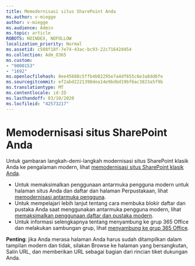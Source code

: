 ```yaml
---
title: Memodernisasi situs SharePoint Anda
ms.author: v-miegge
author: v-miegge
ms.audience: Admin
ms.topic: article
ROBOTS: NOINDEX, NOFOLLOW
localization_priority: Normal
ms.assetid: c508f18f-7e74-43ac-bc93-22c71642d454
ms.collection: Adm_O365
ms.custom:
- "9000153"
- "1692"
ms.openlocfilehash: 8ee45688c5ffb4b02295e7a4df655c6e3a8dd6fe
ms.sourcegitcommit: ef2abd2221398dea14e9bdbd19bf6ac3823a5f9b
ms.translationtype: MT
ms.contentlocale: id-ID
ms.lasthandoff: 03/10/2020
ms.locfileid: "42573217"
---
```

# <a name="modernize-your-sharepoint-sites"></a>Memodernisasi situs SharePoint Anda

Untuk gambaran langkah-demi-langkah modernisasi situs SharePoint klasik Anda ke pengalaman modern, lihat [memodernisasi situs SharePoint klasik Anda](https://docs.microsoft.com/sharepoint/dev/transform/modernize-classic-sites).

* Untuk memaksimalkan penggunaan antarmuka pengguna modern untuk halaman situs Anda dan daftar dan halaman Perpustakaan, lihat [memodernisasi antarmuka pengguna](https://docs.microsoft.com/sharepoint/dev/transform/modernize-userinterface).
* Untuk mempelajari lebih lanjut tentang cara membuka blokir daftar dan pustaka Anda saat menggunakan antarmuka pengguna modern, lihat [memaksimalkan penggunaan daftar dan pustaka modern](https://docs.microsoft.com/sharepoint/dev/transform/modernize-userinterface-lists-and-libraries).
* Untuk informasi selengkapnya tentang menyambung ke grup 365 Office dan melakukan sambungan grup, lihat [menyambung ke grup 365 Office](https://docs.microsoft.com/sharepoint/dev/transform/modernize-connect-to-office365-group).

**Penting**: jika Anda merasa halaman Anda harus sudah ditampilkan dalam tampilan modern dan tidak, silakan Browse ke halaman yang bersangkutan, Salin URL, dan memberikan URL sebagai bagian dari rincian tiket dukungan Anda.

